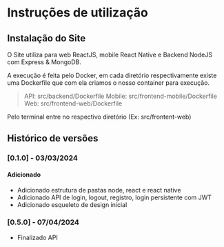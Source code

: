 # Instruções de utilização

## Instalação do Site

O Site utiliza para web ReactJS, mobile React Native e Backend NodeJS com Express & MongoDB.

A execução é feita pelo Docker, em cada diretório respectivamente existe uma Dockerfile que com ela criamos o nosso container para execução.

> API: src/backend/Dockerfile
> Mobile: src/frontend-mobile/Dockerfile
> Web: src/frontend-web/Dockerfile

Pelo terminal entre no respectivo diretório (Ex: src/frontent-web)

## Histórico de versões

### [0.1.0] - 03/03/2024
#### Adicionado
- Adicionado estrutura de pastas node, react e react native
- Adicionado API de login, logout, registro, login persistente com JWT
- Adicionado esqueleto de design inicial

### [0.5.0] - 07/04/2024
- Finalizado API